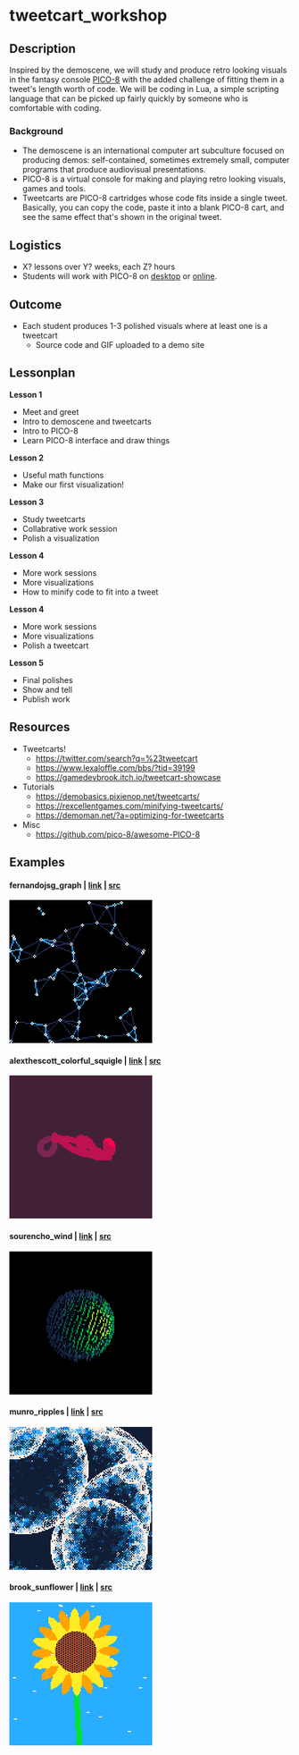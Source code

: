 # tweetcart_workshop

## Description
Inspired by the demoscene, we will study and produce retro looking visuals in the fantasy console [PICO-8](https://www.lexaloffle.com/pico-8.php) with the added challenge of fitting them in a tweet's length worth of code. We will be coding in Lua, a simple scripting language that can be picked up fairly quickly by someone who is comfortable with coding.

### Background
- The demoscene is an international computer art subculture focused on producing demos: self-contained, sometimes extremely small, computer programs that produce audiovisual presentations. 
- PICO-8 is a virtual console for making and playing retro looking visuals, games and tools.
- Tweetcarts are PICO-8 cartridges whose code fits inside a single tweet. Basically, you can copy the code, paste it into a blank PICO-8 cart, and see the same effect that's shown in the original tweet. 

## Logistics
- X? lessons over Y? weeks, each Z? hours
- Students will work with PICO-8 on [desktop](https://www.lexaloffle.com/pico-8.php?#getpico8) or [online](https://www.pico-8-edu.com/).

## Outcome
- Each student produces 1-3 polished visuals where at least one is a tweetcart
  - Source code and GIF uploaded to a demo site

## Lessonplan

**Lesson 1**
  - Meet and greet
  - Intro to demoscene and tweetcarts
  - Intro to PICO-8
  - Learn PICO-8 interface and draw things

**Lesson 2**
  - Useful math functions 
  - Make our first visualization!

**Lesson 3**
  - Study tweetcarts
  - Collabrative work session
  - Polish a visualization

**Lesson 4** 
  - More work sessions
  - More visualizations
  - How to minify code to fit into a tweet 

**Lesson 4** 
  - More work sessions
  - More visualizations 
  - Polish a tweetcart

**Lesson 5**
  - Final polishes
  - Show and tell
  - Publish work


## Resources

- Tweetcarts!
  - https://twitter.com/search?q=%23tweetcart
  - https://www.lexaloffle.com/bbs/?tid=39199
  - https://gamedevbrook.itch.io/tweetcart-showcase
- Tutorials
  - https://demobasics.pixienop.net/tweetcarts/
  - https://rexcellentgames.com/minifying-tweetcarts/
  - https://demoman.net/?a=optimizing-for-tweetcarts
- Misc
  - https://github.com/pico-8/awesome-PICO-8

## Examples

#### fernandojsg_graph | [link](https://twitter.com/fernandojsg/status/1101800243216244737) | [src](tweetcarts/examples/fernandojsg_graph.p8)
![img](gifs/examples/fernandojsg_graph_0.gif)

#### alexthescott_colorful_squigle | [link](https://twitter.com/alexthescott/status/1502791044810772481) | [src](tweetcarts/examples/alexthescott_colorful_squigle.p8)

![img](gifs/examples/alexthescott_colorful_squigle_0.gif)

#### sourencho_wind | [link](https://twitter.com/sourencho/status/1491036057160278019) | [src](tweetcarts/examples/sourencho_wind.p8)

![img](gifs/examples/sourencho_wind_0.gif)

#### munro_ripples | [link](https://twitter.com/munrohoberman/status/1300089175451095042) | [src](tweetcarts/examples/munro_ripples.p8)

![img](gifs/examples/munro_ripples_0.gif)

#### brook_sunflower | [link](https://twitter.com/gamedevbrook/status/1498804023675260940) | [src](tweetcarts/examples/brook_sunflower.p8)

![img](gifs/examples/brook_sunflower_0.gif)
